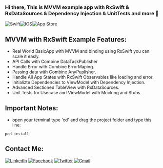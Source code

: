 ### Hi there, This is MVVM example app with RxSwift &amp; RxDataSources &amp; Dependency Injection &amp; UnitTests and more 👋


<img alt="Swift" src="https://img.shields.io/badge/swift-%23FA7343.svg?&style=for-the-badge&logo=swift&logoColor=white"/><img alt="IOS" src="https://img.shields.io/badge/iOS-000000?style=for-the-badge&logo=ios&logoColor=white"><img alt="App Store" src="https://img.shields.io/badge/App_Store-0D96F6?style=for-the-badge&logo=app-store&logoColor=white" />


## MVVM with RxSwift Example Features: 

- Real World BasicApp with MVVM and binding using RxSwift you can scale it easly.
- API Calls with Combine DataTaskPublisher
- Handle Error with Combine ErrorMaping.
- Passing data with Combine AnyPuplisher.
- Handle All App States with RxSwift Observables like loading and error.
- Initializte Dependencies to ViewModel with Dependency Injection.
- Advanced Sectioned TableView with RxDataSources.
- Unit Tests for Usecase and ViewModel with Mocking and Stubs.

## Important Notes:
  
- open your terminal type 'cd' and drag the project folder and type this line:
```
pod install
```
[contact]: https://www.linkedin.com/in/ali-fayed-8682aa1a6/
[fb]: https://www.facebook.com/alifayed26/
[tw]: https://www.twitter.com/Aliifayed
[mail]: https://docs.google.com/document/d/1Oo4S9pl0yM4K4uewlOh7poLAmEKLbjnFelIYHxBQL7o/edit?usp=sharing


## Contact Me:

[<img alt="LinkedIn" src="https://img.shields.io/badge/linkedin%20-%230077B5.svg?&style=for-the-badge&logo=linkedin&logoColor=white"/>][contact]  [<img alt="Facebook" src="https://img.shields.io/badge/Facebook%20-%231877F2.svg?&style=for-the-badge&logo=Facebook&logoColor=white"/>][fb]  [<img alt="Twitter" src="https://img.shields.io/badge/Aliifayed%20-%231DA1F2.svg?&style=for-the-badge&logo=Twitter&logoColor=white"/>][tw]  [<img alt="Gmail" src="https://img.shields.io/badge/Gmail-D14836?style=for-the-badge&logo=gmail&logoColor=white" />][mail]
